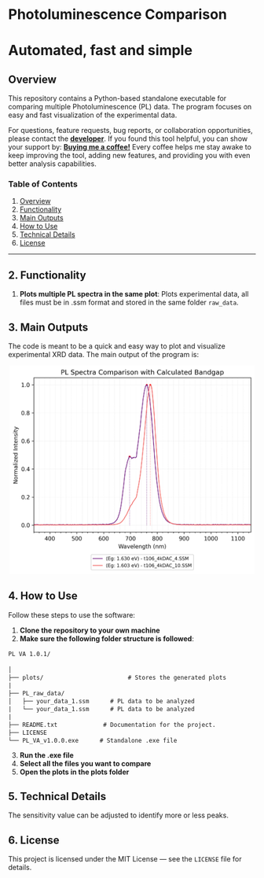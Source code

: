 # Photoluminescence Comparison
# Automated, fast and simple

## Overview

This repository contains a Python-based standalone executable for comparing multiple Photoluminescence (PL) data. The program focuses on easy and fast visualization of the experimental data.

For questions, feature requests, bug reports, or collaboration opportunities, please contact the [**developer**](https://github.com/JosueHernandez0000). If you found this tool helpful, you can show your support by: [**Buying me a coffee!**](https://buymeacoffee.com/josue.hernandez) Every coffee helps me stay awake to keep improving the tool, adding new features, and providing you with even better analysis capabilities.

### Table of Contents
1. [Overview](#overview)
2. [Functionality](#functionality)
3. [Main Outputs](#Outputs)
4. [How to Use](#how-to-use)
5. [Technical Details](#technical-details)
6. [License](#license)


---
## 2. Functionality
1. **Plots multiple PL spectra in the same plot**: Plots experimental data, all files must be in .ssm format and stored in the same folder `raw_data`.

## 3. Main Outputs
The code is meant to be a quick and easy way to plot and visualize experimental XRD data. The main output of the program is:

<div align="center">
   <img src="plots/PL plot (Normalized Intensity).png" alt="PL_comparison" width="500">
</div>


## 4. How to Use
Follow these steps to use the software:
1. **Clone the repository to your own machine**
2. **Make sure the following folder structure is followed**:
```
PL VA 1.0.1/
  
│
├── plots/                        # Stores the generated plots
|
├── PL_raw_data/
│   ├── your_data_1.ssm      # PL data to be analyzed
|   └── your_data_1.ssm      # PL data to be analyzed
|
├── README.txt             # Documentation for the project.
├── LICENSE     
└── PL_VA_v1.0.0.exe      # Standalone .exe file
```

3. **Run the .exe file**
4. **Select all the files you want to compare**
4. **Open the plots in the plots folder**


## 5. Technical Details

The sensitivity value can be adjusted to identify more or less peaks.

## 6. License

This project is licensed under the MIT License — see the `LICENSE` file for details.
